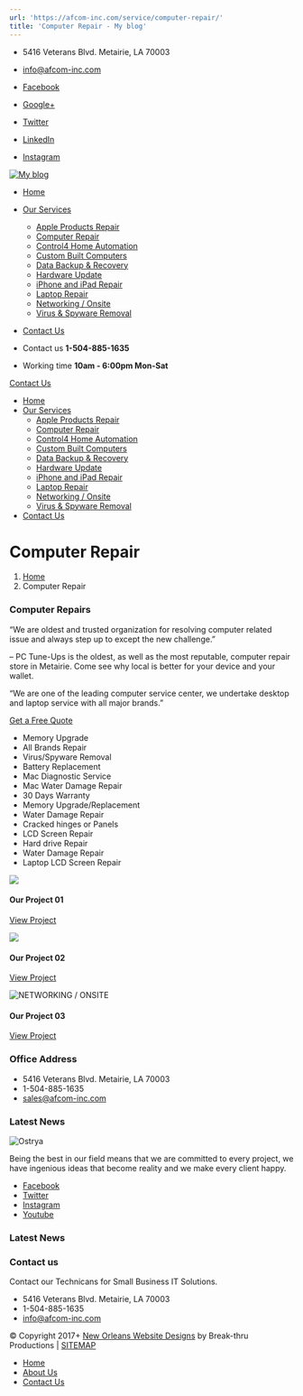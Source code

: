 ```yaml
---
url: 'https://afcom-inc.com/service/computer-repair/'
title: 'Computer Repair - My blog'
---
```


- 5416 Veterans Blvd. Metairie, LA 70003
- info@afcom-inc.com

- [Facebook](https://www.facebook.com/PCTuneUps365/ 'Facebook')
- [Google+](https://www.google.com/search?rlz=1C1GCEA_enUS850US850&ei=UmAmXfn0AsvOtQbX75eACw&q=pc+tune+ups+&oq=pc+tune+ups+&gs_l=psy-ab.3..35i39j0i22i30l3j38.16232.16232..16580...0.0..0.94.94.1......0....1..gws-wiz.......0i71.YC_HGYoKHs8 'Google+')
- [Twitter](https://twitter.com/pctuneups 'Twitter')
- [LinkedIn](https://www.linkedin.com/company/pctuneups?trk=public_profile_position_image 'LinkedIn')
- [Instagram](https://www.instagram.com/pc_tuneups/ 'Instagram')

[![My blog](https://afcom-inc.com/wp-content/uploads/2017/08/logo1.png)](https://afcom-inc.com/ 'My blog')

- [Home](https://afcom-inc.com/)
- [Our Services](https://afcom-inc.com/services/services-style-2/)
  - [Apple Products Repair](https://afcom-inc.com/service/apple-products-repair/)
  - [Computer Repair](https://afcom-inc.com/service/computer-repair/)
  - [Control4 Home Automation](https://afcom-inc.com/service/control4-new-orleans/)
  - [Custom Built Computers](https://afcom-inc.com/service/custom-built-computers/)
  - [Data Backup & Recovery](https://afcom-inc.com/service/data-backup-recovery/)
  - [Hardware Update](https://afcom-inc.com/service/hardware-update/)
  - [iPhone and iPad Repair](https://afcom-inc.com/service/iphone-and-ipad-repair/)
  - [Laptop Repair](https://afcom-inc.com/service/laptop-repair/)
  - [Networking / Onsite](https://afcom-inc.com/service/networking-issues-solving/)
  - [Virus & Spyware Removal](https://afcom-inc.com/service/virus-spyware-removal/)
- [Contact Us](https://afcom-inc.com/contact-us/)

- Contact us **1-504-885-1635**
- Working time **10am - 6:00pm Mon-Sat**

[Contact Us](https://afcom-inc.com/contact-us/)

- [Home](https://afcom-inc.com/)
- [Our Services](https://afcom-inc.com/services/services-style-2/)
  - [Apple Products Repair](https://afcom-inc.com/service/apple-products-repair/)
  - [Computer Repair](https://afcom-inc.com/service/computer-repair/)
  - [Control4 Home Automation](https://afcom-inc.com/service/control4-new-orleans/)
  - [Custom Built Computers](https://afcom-inc.com/service/custom-built-computers/)
  - [Data Backup & Recovery](https://afcom-inc.com/service/data-backup-recovery/)
  - [Hardware Update](https://afcom-inc.com/service/hardware-update/)
  - [iPhone and iPad Repair](https://afcom-inc.com/service/iphone-and-ipad-repair/)
  - [Laptop Repair](https://afcom-inc.com/service/laptop-repair/)
  - [Networking / Onsite](https://afcom-inc.com/service/networking-issues-solving/)
  - [Virus & Spyware Removal](https://afcom-inc.com/service/virus-spyware-removal/)
- [Contact Us](https://afcom-inc.com/contact-us/)

# Computer Repair

1. [Home](https://afcom-inc.com/)
2. Computer Repair

### Computer Repairs

“We are oldest and trusted organization for resolving computer related issue and
always step up to except the new challenge.”

– PC Tune-Ups is the oldest, as well as the most reputable, computer repair
store in Metairie. Come see why local is better for your device and your wallet.

“We are one of the leading computer service center, we undertake desktop and
laptop service with all major brands.”

[Get a Free Quote](https://afcom-inc.com/service/computer-repair/#)

- Memory Upgrade
- All Brands Repair
- Virus/Spyware Removal
- Battery Replacement
- Mac Diagnostic Service
- Mac Water Damage Repair
- 30 Days Warranty
- Memory Upgrade/Replacement
- Water Damage Repair
- Cracked hinges or Panels
- LCD Screen Repair
- Hard drive Repair
- Water Damage Repair
- Laptop LCD Screen Repair

![](https://afcom-inc.com/wp-content/uploads/2016/11/project-01-600x400.jpg)

#### Our Project 01

[View Project](https://afcom-inc.com/portfolio/our-project-01/)

![](https://afcom-inc.com/wp-content/uploads/2016/11/project-02-600x400.jpg)

#### Our Project 02

[View Project](https://afcom-inc.com/portfolio/our-project-02/)

![NETWORKING / ONSITE](https://afcom-inc.com/wp-content/uploads/2016/11/project-03-600x400.jpg)

#### Our Project 03

[View Project](https://afcom-inc.com/portfolio/our-project-03/)

### Office Address

- 5416 Veterans Blvd. Metairie, LA 70003
- 1-504-885-1635
- [sales@afcom-inc.com](mailto:sales@afcom-inc.com)

### Latest News

![Ostrya](https://afcom-inc.com/wp-content/uploads/2017/08/logo1.png)

Being the best in our field means that we are committed to every project, we
have ingenious ideas that become reality and we make every client happy.

- [Facebook](https://www.facebook.com/PCTuneUps365/ 'Facebook')
- [Twitter](https://twitter.com/pctuneups 'Twitter')
- [Instagram](https://www.instagram.com/pc_tuneups/ 'Instagram')
- [Youtube](https://www.youtube.com/channel/UCLBMfHkUR9qu9WyNBGigPlg 'Youtube')

### Latest News

### Contact us

Contact our Technicans for Small Business IT Solutions.

- 5416 Veterans Blvd. Metairie, LA 70003
- 1-504-885-1635
- [info@afcom-inc.com](mailto:info@afcom-inc.com)

© Copyright 2017+
[New Orleans Website Designs](http://break-thruproductions.com/) by Break-thru
Productions \| [SITEMAP](https://afcom-inc.com/sitemap_index.xml)

- [Home](https://afcom-inc.com/home/)
- [About Us](https://afcom-inc.com/pages/about-us/)
- [Contact Us](https://afcom-inc.com/contact-us/)
